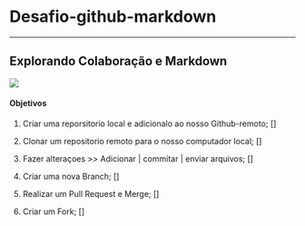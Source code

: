 # Desafio-github-markdown
--- 
## Explorando Colaboração e Markdown 

<img src="https://pa1.aminoapps.com/6612/63a2754a201e4da53c9d1ec87db092fe3c5c2dee_hq.gif" >

#### Objetivos

1. Criar uma reporsitorio local e adicionalo ao nosso Github-remoto; []

2. Clonar um repositorio remoto para o nosso computador local; []

3. Fazer alteraçoes >> Adicionar | commitar | enviar arquivos; []

4. Criar uma nova Branch; []

5. Realizar um Pull Request e Merge; []

6. Criar um Fork; []




